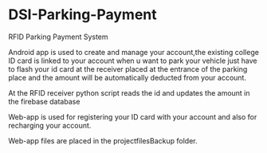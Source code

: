# DSI-Parking-Payment

RFID Parking Payment System

Android app is used to create and manage your account,the existing college ID card is linked to your account when u want to park your vehicle just have to flash your id card at the receiver placed at the entrance of the parking place and the amount will be automatically deducted from your account.

At the RFID receiver python script reads the id and updates the amount in the firebase database

Web-app is used for registering your ID card with your account and also for recharging your account.


Web-app files are placed in the projectfilesBackup folder.
